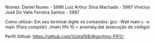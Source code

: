 Nomes:
	Daniel Nunes - 5986
	Luíz Arthur Silva Machado - 5967
	Vinícius José Do Valle Ferreira Santos - 5987

Como utilizar:
	Em seu terminal digite os comandos:
		gcc -Wall main.c -o main   (Para compilar)
		./main fifo 10 < anomaly.dat (execução do código)
		
Perfil Github:
	https://github.com/VJota108/Algoritmo-FIFO-
